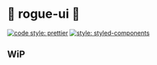# :punch: rogue-ui :punch: 

[![code style: prettier](https://img.shields.io/badge/code_style-prettier-ff69b4.svg)](https://github.com/prettier/prettier) [![style: styled-components](https://img.shields.io/badge/style-%F0%9F%92%85%20styled--components-orange.svg?colorB=daa357&colorA=db748e)](https://github.com/styled-components/styled-components)

## WiP
